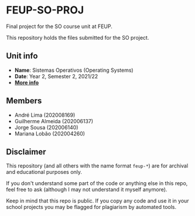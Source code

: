 # FEUP-SO-PROJ

Final project for the SO course unit at FEUP.

This repository holds the files submitted for the SO project.

## Unit info

* **Name**: Sistemas Operativos (Operating Systems)
* **Date**: Year 2, Semester 2, 2021/22
* [**More info**](https://sigarra.up.pt/feup/ucurr_geral.ficha_uc_view?pv_ocorrencia_id=484378)

## Members

- André Lima (202008169)
- Guilherme Almeida (202006137)
- Jorge Sousa (202006140)
- Mariana Lobão (202004260)

## Disclaimer

This repository (and all others with the name format `feup-*`) are for archival and educational purposes only.

If you don't understand some part of the code or anything else in this repo, feel free to ask (although I may not understand it myself anymore).

Keep in mind that this repo is public. If you copy any code and use it in your school projects you may be flagged for plagiarism by automated tools.
